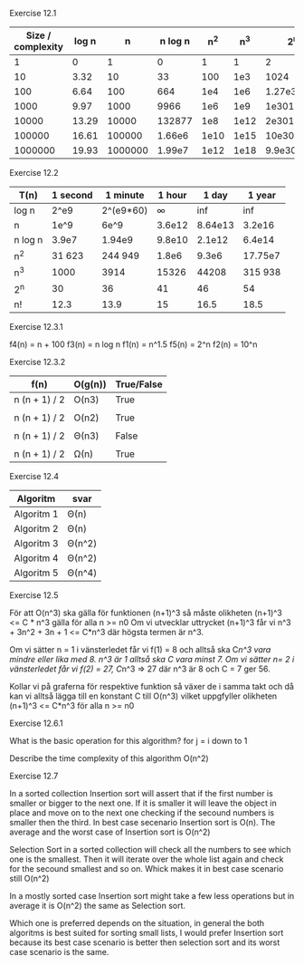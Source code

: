 Exercise 12.1

| Size / complexity |     log n     |       n       |    n log n    |  n<sup>2</sup>   |  n<sup>3</sup>   |   2<sup>n</sup>  |      n!          |
|-------------------|---------------|---------------|---------------|------------------|------------------|------------------|------------------|
| 1                 | 0             | 1             | 0             | 1                | 1                | 2                | 1                |
| 10                | 3.32          | 10            | 33            | 100              | 1e3              | 1024             | 3628800          |
| 100               | 6.64          | 100           | 664           | 1e4              | 1e6              | 1.27e30          | 9.33e157         |
| 1000              | 9.97          | 1000          | 9966          | 1e6              | 1e9              | 1e301            | 4e2567           |
| 10000             | 13.29         | 10000         | 132877        | 1e8              | 1e12             | 2e3010           | 2.85e35659       |
| 100000            | 16.61         | 100000        | 1.66e6        | 1e10             | 1e15             | 10e30102         | 2.83e456573      |
| 1000000           | 19.93         | 1000000       | 1.99e7        | 1e12             | 1e18             | 9.9e301029       | 8.3e5565708      |

Exercise 12.2

| T(n)          | 1 second | 1 minute |  1 hour  |  1 day   |  1 year  |
| --------------|----------|----------|----------|----------|----------|
| log n         |  2^e9    | 2^(e9*60)| &#x221e; |  inf     |  inf     |
| n             |  1e^9    | 6e^9     | 3.6e12   | 8.64e13  | 3.2e16   |
| n log n       |  3.9e7   | 1.94e9   | 9.8e10   | 2.1e12   | 6.4e14   |
| n<sup>2</sup> |  31 623  | 244 949  | 1.8e6    | 9.3e6    | 17.75e7  |
| n<sup>3</sup> |  1000    | 3914     | 15326    | 44208    | 315 938  |
| 2<sup>n</sup> |  30      | 36       | 41       | 46       |  54      |
| n!            |  12.3    | 13.9     | 15       | 16.5     |  18.5    |

Exercise 12.3.1

f4(n) = n + 100
f3(n) = n log n
f1(n) = n^1.5
f5(n) = 2^n
f2(n) = 10^n

Exercise 12.3.2

|f(n)          |  O(g(n)) |  True/False  |
|--------------|----------|--------------|
|n (n + 1) / 2 |  O(n3)   |    True      |
|              |          |              |
|n (n + 1) / 2 |  O(n2)   |    True      |
|              |          |              |
|n (n + 1) / 2 |  Θ(n3)   |   False      |
|              |          |              |
|n (n + 1) / 2 |  Ω(n)    |    True      |


Exercise 12.4

|Algoritm   |  svar  |
|-----------|--------|
|Algoritm 1 | Θ(n)   |
|Algoritm 2 | Θ(n)   |
|Algoritm 3 | Θ(n^2) |
|Algoritm 4 | Θ(n^2) |
|Algoritm 5 | Θ(n^4) |

Exercise 12.5

För att O(n^3) ska gälla för funktionen (n+1)^3 så måste olikheten (n+1)^3 <= C * n^3 gälla för alla n >= n0
Om vi utvecklar uttrycket (n+1)^3 får vi n^3 + 3n^2 + 3n + 1 <= C*n^3 där högsta termen är n^3.

Om vi sätter n = 1 i vänsterledet får vi f(1) = 8 och alltså ska C*n^3 vara mindre eller lika med 8. n^3 är 1 alltså ska C vara minst 7.
Om vi sätter n= 2 i vänsterledet får vi f(2) = 27, C*n^3 => 27 där n^3 är 8 och C = 7 ger 56.

Kollar vi på graferna för respektive funktion så växer de i samma takt och då kan vi alltså lägga till en konstant C till O(n^3)
vilket uppgfyller olikheten (n+1)^3 <= C*n^3 för alla n >= n0

Exercise 12.6.1

What is the basic operation for this algorithm?
 for j = i down to 1

 Describe the time complexity of this algorithm
 O(n^2)

 Exercise 12.7

In a sorted collection Insertion sort will assert that if the first number is smaller or bigger to the next one. If it is smaller it will
leave the object in place and move on to the next one checking if the secound numbers is smaller then the third. In best case secenario Insertion sort
is O(n). The average and the worst case of Insertion sort is O(n^2)

Selection Sort in a sorted collection will check all the numbers to see which one is the smallest. Then it will iterate over the whole list again
and check for the secound smallest and so on. Whick makes it in best case scenario still O(n^2)

In a mostly sorted case Insertion sort might take a few less operations but in average it is O(n^2) the same as Selection sort.

Which one is preferred depends on the situation, in general the both algoritms is best suited for sorting small lists, I would prefer
Insertion sort because its best case scenario is better then selection sort and its worst case scenario is the same.


